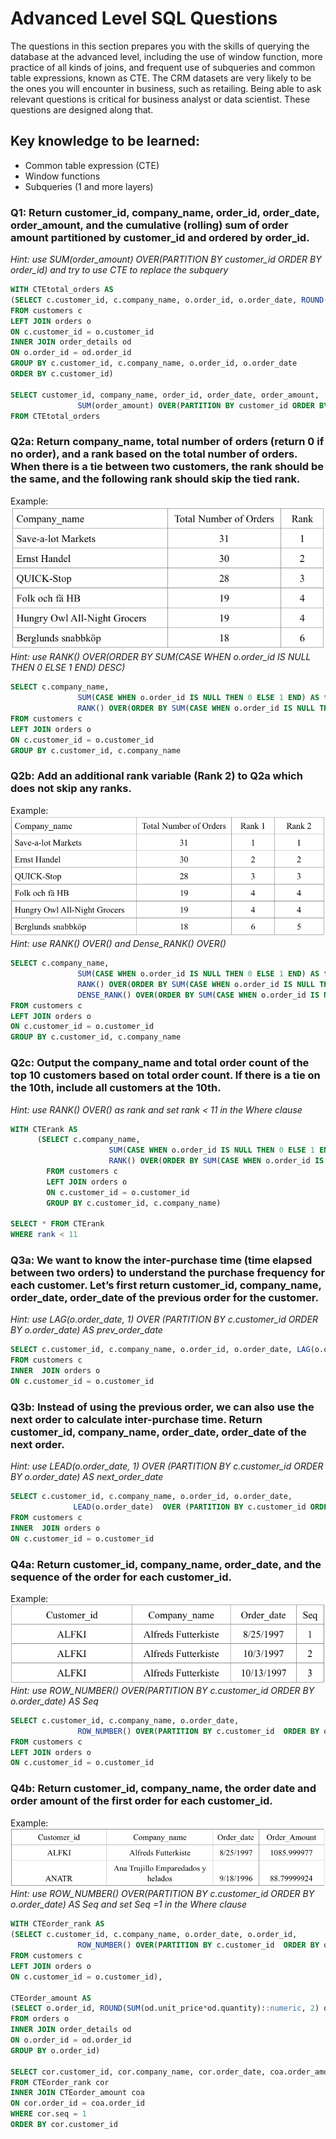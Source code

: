 # Advanced Level SQL Questions  

The questions in this section prepares you with the skills of querying the database at the advanced level, including the use of window function, more practice of all kinds of joins, and frequent use of subqueries and common table expressions, known as CTE. The CRM datasets are very likely to be the ones you will encounter in business, such as retailing. Being able to ask relevant questions is critical for business analyst or data scientist. These questions are designed along that.

## Key knowledge to be learned: 

+ Common table expression (CTE)  
+ Window functions  
+ Subqueries (1 and more layers)  



### Q1: Return customer_id, company_name, order_id, order_date, order_amount, and the cumulative (rolling) sum of order amount partitioned by customer_id and ordered by order_id.  
*Hint:  use SUM(order_amount) OVER(PARTITION BY customer_id ORDER BY order_id) and try to use CTE to replace the subquery*  

```sql
WITH CTEtotal_orders AS
(SELECT c.customer_id, c.company_name, o.order_id, o.order_date, ROUND(SUM(od.unit_price*od.quantity)::numeric, 2) order_amount
FROM customers c
LEFT JOIN orders o
ON c.customer_id = o.customer_id
INNER JOIN order_details od
ON o.order_id = od.order_id
GROUP BY c.customer_id, c.company_name, o.order_id, o.order_date
ORDER BY c.customer_id) 

SELECT customer_id, company_name, order_id, order_date, order_amount, 
               SUM(order_amount) OVER(PARTITION BY customer_id ORDER BY order_id) cumulative_sum
FROM CTEtotal_orders
```

### Q2a: Return company_name, total number of orders (return 0 if no order), and a rank based on the total number of orders. When there is a tie between two customers, the rank should be the same, and the following rank should skip the tied rank.  
Example:  
![alt text](images/q2a.png)  
*Hint:  use RANK() OVER(ORDER BY SUM(CASE WHEN o.order_id IS NULL THEN 0 ELSE 1 END) DESC)*  

```sql
SELECT c.company_name,
               SUM(CASE WHEN o.order_id IS NULL THEN 0 ELSE 1 END) AS total_order_number,
               RANK() OVER(ORDER BY SUM(CASE WHEN o.order_id IS NULL THEN 0 ELSE 1 END) DESC)
FROM customers c
LEFT JOIN orders o
ON c.customer_id = o.customer_id
GROUP BY c.customer_id, c.company_name
```

### Q2b: Add an additional rank variable (Rank 2) to Q2a which does not skip any ranks.  
Example:  
![alt text](images/q2b.png)  
*Hint:  use RANK() OVER() and Dense_RANK() OVER()*  

```sql
SELECT c.company_name,
               SUM(CASE WHEN o.order_id IS NULL THEN 0 ELSE 1 END) AS total_order_number,
               RANK() OVER(ORDER BY SUM(CASE WHEN o.order_id IS NULL THEN 0 ELSE 1 END) DESC) RANK1,
               DENSE_RANK() OVER(ORDER BY SUM(CASE WHEN o.order_id IS NULL THEN 0 ELSE 1 END) DESC) RANK2 
FROM customers c
LEFT JOIN orders o
ON c.customer_id = o.customer_id
GROUP BY c.customer_id, c.company_name
```

### Q2c: Output the company_name and total order count of the top 10 customers based on total order count. If there is a tie on the 10th, include all customers at the 10th.  
*Hint:  use RANK() OVER() as rank and set rank < 11 in the Where clause*  

```sql
WITH CTErank AS
      (SELECT c.company_name,
                      SUM(CASE WHEN o.order_id IS NULL THEN 0 ELSE 1 END) AS total_order_number,
                      RANK() OVER(ORDER BY SUM(CASE WHEN o.order_id IS NULL THEN 0 ELSE 1 END) DESC) rank
        FROM customers c
        LEFT JOIN orders o
        ON c.customer_id = o.customer_id
        GROUP BY c.customer_id, c.company_name)

SELECT * FROM CTErank
WHERE rank < 11
```

### Q3a: We want to know the inter-purchase time (time elapsed between two orders) to understand the purchase frequency for each customer.  Let’s first return customer_id, company_name, order_date, order_date of the previous order for the customer.  
*Hint:  use LAG(o.order_date, 1)  OVER (PARTITION BY c.customer_id ORDER BY o.order_date) AS prev_order_date*  

```sql
SELECT c.customer_id, c.company_name, o.order_id, o.order_date, LAG(o.order_date, 1)  OVER (PARTITION BY c.customer_id ORDER BY o.order_date) AS prev_order_date
FROM customers c
INNER  JOIN orders o
ON c.customer_id = o.customer_id
```

### Q3b: Instead of using the previous order, we can also use the next order to calculate inter-purchase time. Return customer_id, company_name, order_date, order_date of the next order.  
*Hint:  use LEAD(o.order_date, 1)  OVER (PARTITION BY c.customer_id ORDER BY o.order_date) AS next_order_date*  

```sql
SELECT c.customer_id, c.company_name, o.order_id, o.order_date, 
              LEAD(o.order_date)  OVER (PARTITION BY c.customer_id ORDER BY o.order_date) AS next_order_date
FROM customers c
INNER  JOIN orders o
ON c.customer_id = o.customer_id
```

### Q4a: Return customer_id, company_name, order_date, and the sequence of the order for each customer_id.  
Example:  
![alt text](images/q4a.png)  
*Hint:  use ROW_NUMBER() OVER(PARTITION BY c.customer_id  ORDER BY o.order_date) AS Seq*  

```sql
SELECT c.customer_id, c.company_name, o.order_date, 
               ROW_NUMBER() OVER(PARTITION BY c.customer_id  ORDER BY o.order_date) AS Seq
FROM customers c
LEFT JOIN orders o
ON c.customer_id = o.customer_id
```

### Q4b: Return customer_id, company_name, the order date and order amount of the first order for each customer_id.  
Example:  
![alt text](images/q4b.png)  
*Hint:  use ROW_NUMBER() OVER(PARTITION BY c.customer_id  ORDER BY o.order_date) AS Seq and set Seq =1 in the Where clause*  

```sql
WITH CTEorder_rank AS
(SELECT c.customer_id, c.company_name, o.order_date, o.order_id,
               ROW_NUMBER() OVER(PARTITION BY c.customer_id  ORDER BY o.order_date) AS Seq
FROM customers c
LEFT JOIN orders o
ON c.customer_id = o.customer_id),

CTEorder_amount AS
(SELECT o.order_id, ROUND(SUM(od.unit_price*od.quantity)::numeric, 2) order_amount
FROM orders o
INNER JOIN order_details od
ON o.order_id = od.order_id
GROUP BY o.order_id) 

SELECT cor.customer_id, cor.company_name, cor.order_date, coa.order_amount
FROM CTEorder_rank cor
INNER JOIN CTEorder_amount coa
ON cor.order_id = coa.order_id
WHERE cor.seq = 1
ORDER BY cor.customer_id
```
